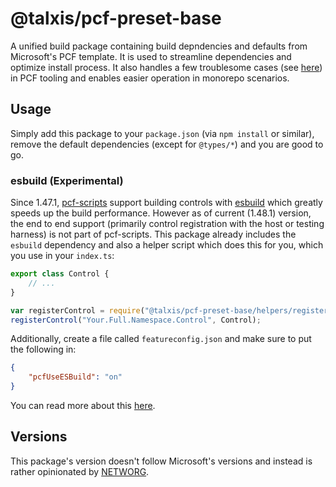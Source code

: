 # @talxis/pcf-preset-base

A unified build package containing build depndencies and defaults from Microsoft's PCF template. It is used to streamline dependencies and optimize install process. It also handles a few troublesome cases (see [here](scripts/fix-pcfscripts.js)) in PCF tooling and enables easier operation in monorepo scenarios.

## Usage

Simply add this package to your `package.json` (via `npm install` or similar), remove the default dependencies (except for `@types/*`) and you are good to go.

### esbuild (Experimental)

Since 1.47.1, [pcf-scripts](https://www.npmjs.com/package/pcf-scripts) support building controls with [esbuild](https://esbuild.github.io/) which greatly speeds up the build performance. However as of current (1.48.1) version, the end to end support (primarily control registration with the host or testing harness) is not part of pcf-scripts. This package already includes the `esbuild` dependency and also a helper script which does this for you, which you use in your `index.ts`:

```typescript
export class Control {
    // ...
}

var registerControl = require("@talxis/pcf-preset-base/helpers/registerControl");
registerControl("Your.Full.Namespace.Control", Control);
```

Additionally, create a file called `featureconfig.json` and make sure to put the following in:

```json
{
    "pcfUseESBuild": "on"
}
```

You can read more about this [here](https://hajekj.net/2025/10/05/speeding-up-pcf-build-with-esbuild/).

## Versions

This package's version doesn't follow Microsoft's versions and instead is rather opinionated by [NETWORG](https://www.networg.com).